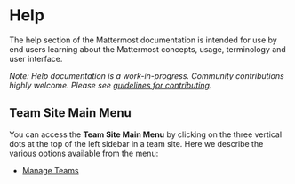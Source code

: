 # Help

The help section of the Mattermost documentation is intended for use by end users learning about the Mattermost concepts, usage, terminology and user interface.

_Note: Help documentation is a work-in-progress. Community contributions highly welcome. Please see [guidelines for contributing](https://forum.mattermost.org/t/help-improve-mattermost-documentation/194)._

## Team Site Main Menu 

You can access the **Team Site Main Menu** by clicking on the three vertical dots at the top of the left sidebar in a team site. Here we describe the various options available from the menu: 

- [Manage Teams](Manage-Team.md)

